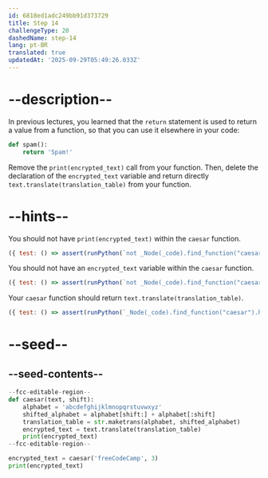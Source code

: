 ```yaml
---
id: 6818ed1adc249bb91d373729
title: Step 14
challengeType: 20
dashedName: step-14
lang: pt-BR
translated: true
updatedAt: '2025-09-29T05:49:26.033Z'
---
```


# --description--

In previous lectures, you learned that the `return` statement is used to return a value from a function, so that you can use it elsewhere in your code:

```py
def spam():
    return 'Spam!'
```

Remove the `print(encrypted_text)` call from your function. Then, delete the declaration of the `encrypted_text` variable and return directly `text.translate(translation_table)` from your function.

# --hints--

You should not have `print(encrypted_text)` within the `caesar` function.

```js
({ test: () => assert(runPython(`not _Node(_code).find_function("caesar").has_call("print(encrypted_text)")`)) })
```

You should not have an `encrypted_text` variable within the `caesar` function.

```js
({ test: () => assert(runPython(`not _Node(_code).find_function("caesar").has_variable("encrypted_text")`)) })
```

Your `caesar` function should return `text.translate(translation_table)`.

```js
({ test: () => assert(runPython(`_Node(_code).find_function("caesar").has_return("text.translate(translation_table)")`)) })
```

# --seed--

## --seed-contents--

```py
--fcc-editable-region--
def caesar(text, shift):
    alphabet = 'abcdefghijklmnopqrstuvwxyz'
    shifted_alphabet = alphabet[shift:] + alphabet[:shift]
    translation_table = str.maketrans(alphabet, shifted_alphabet)
    encrypted_text = text.translate(translation_table)
    print(encrypted_text)
--fcc-editable-region--

encrypted_text = caesar('freeCodeCamp', 3)
print(encrypted_text)

```
